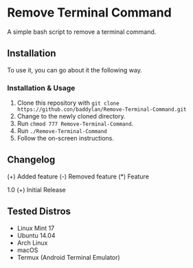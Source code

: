 Remove Terminal Command
=======================
A simple bash script to remove a terminal command.

## Installation

To use it, you can go about it the following way.

### Installation & Usage
1. Clone this repository with `git clone https://github.con/baddylan/Remove-Terminal-Command.git`
2. Change to the newly cloned directory.
3. Run `chmod 777 Remove-Terminal-Command`.
4. Run `./Remove-Terminal-Command`
5. Follow the on-screen instructions.

## Changelog
(+) Added feature
(-) Removed feature
(*) Feature

1.0
  (+) Initial Release

## Tested Distros

* Linux Mint 17
* Ubuntu 14.04
* Arch Linux
* macOS
* Termux (Android Terminal Emulator)